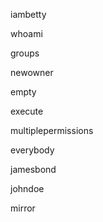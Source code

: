 iambetty

whoami

groups

newowner

empty

execute

multiplepermissions

everybody

jamesbond

johndoe

mirror
